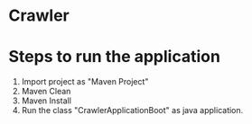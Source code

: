 # Crawler

Steps to run the application
=============================
1. Import project as "Maven Project"
2. Maven Clean
3. Maven Install
4. Run the class "CrawlerApplicationBoot" as java application.


